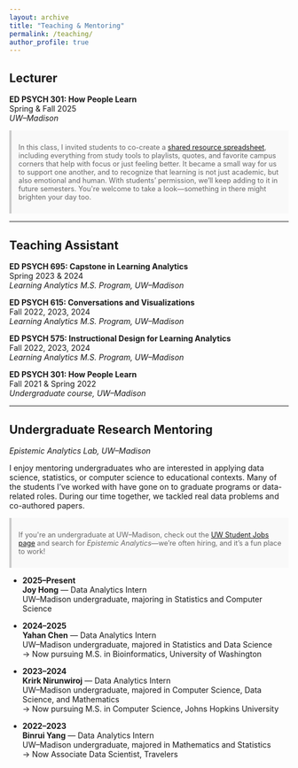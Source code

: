 ```yaml
---
layout: archive
title: "Teaching & Mentoring"
permalink: /teaching/
author_profile: true
---
```


## Lecturer

**ED PSYCH 301: How People Learn**  
Spring & Fall 2025  
_UW–Madison_

<div style="font-size: 0.9em; color: #666; background-color: #f9f9f9; padding: 0.8em 1em; border-left: 4px solid #ccc; margin-top: 1em; margin-bottom: 1em;">

In this class, I invited students to co-create a <a href="https://docs.google.com/spreadsheets/d/1kuxEOxmBrjQ17s2QKsQpeB_zjSFWkTfxCUxl_NLQfwo/edit?gid=0#gid=0" target="_blank">shared resource spreadsheet</a>, including everything from study tools to playlists, quotes, and favorite campus corners that help with focus or just feeling better. It became a small way for us to support one another, and to recognize that learning is not just academic, but also emotional and human. With students’ permission, we’ll keep adding to it in future semesters. You're welcome to take a look—something in there might brighten your day too.

</div>

---

## Teaching Assistant

**ED PSYCH 695: Capstone in Learning Analytics**  
Spring 2023 & 2024  
_Learning Analytics M.S. Program, UW–Madison_

**ED PSYCH 615: Conversations and Visualizations**  
Fall 2022, 2023, 2024  
_Learning Analytics M.S. Program, UW–Madison_

**ED PSYCH 575: Instructional Design for Learning Analytics**  
Fall 2022, 2023, 2024  
_Learning Analytics M.S. Program, UW–Madison_

**ED PSYCH 301: How People Learn**  
Fall 2021 & Spring 2022  
_Undergraduate course, UW–Madison_

---

## Undergraduate Research Mentoring  
_Epistemic Analytics Lab, UW–Madison_

I enjoy mentoring undergraduates who are interested in applying data science, statistics, or computer science to educational contexts. Many of the students I’ve worked with have gone on to graduate programs or data-related roles. During our time together, we tackled real data problems and co-authored papers.

<div style="font-size: 0.9em; color: #666; background-color: #f9f9f9; padding: 0.8em 1em; border-left: 4px solid #ccc; margin-top: 1em; margin-bottom: 1em;">

If you're an undergraduate at UW–Madison, check out the <a href="https://studentjobs.wisc.edu/" target="_blank">UW Student Jobs page</a> and search for <em>Epistemic Analytics</em>—we’re often hiring, and it’s a fun place to work!

</div>

- **2025–Present**  
  **Joy Hong** — Data Analytics Intern  
  UW–Madison undergraduate, majoring in Statistics and Computer Science

- **2024–2025**  
  **Yahan Chen** — Data Analytics Intern  
  UW–Madison undergraduate, majored in Statistics and Data Science  
  → Now pursuing M.S. in Bioinformatics, University of Washington

- **2023–2024**  
  **Krirk Nirunwiroj** — Data Analytics Intern  
  UW–Madison undergraduate, majored in Computer Science, Data Science, and Mathematics  
  → Now pursuing M.S. in Computer Science, Johns Hopkins University

- **2022–2023**  
  **Binrui Yang** — Data Analytics Intern  
  UW–Madison undergraduate, majored in Mathematics and Statistics  
  → Now Associate Data Scientist, Travelers

